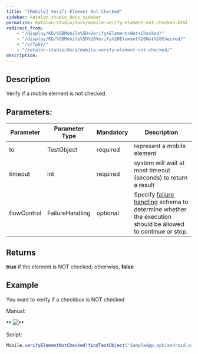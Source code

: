```yaml
---
title: "[Mobile] Verify Element Not Checked" 
sidebar: katalon_studio_docs_sidebar
permalink: katalon-studio/docs/mobile-verify-element-not-checked.html 
redirect_from:
    - "/display/KD/%5BMobile%5D+Verify+Element+Not+Checked/"
    - "/display/KD/%5BMobile%5D%20Verify%20Element%20Not%20Checked/"
    - "/x/fpEY/"
    - "/katalon-studio/docs/mobile-verify-element-not-checked/"
description: 
---
```

Description
-----------

Verify if a mobile element is not checked.    

Parameters:  
-------------

| Parameter | Parameter Type | Mandatory | Description |
| --- | --- | --- | --- |
| to | TestObject  | required | represent a mobile element |
| timeout  | int | required | system will wait at most timeout (seconds) to return a result |
| flowControl | FailureHandling | optional | Specify [failure handling](/x/qAAM) schema to determine whether the execution should be allowed to continue or stop. |

Returns
-------

**true** if the element is NOT checked; otherwise, **false**

Example
-------

You want to verify if a checkbox is NOT checked 

Manual: 

** ![](../../images/katalon-studio/docs/mobile-verify-element-not-checked/image2016-8-15-93A563A9.png)**

Script:

```groovy
Mobile.verifyElementNotChecked(findTestObject('SampleApp.apk/android.widget.CheckBox - Checkbox0'), 10)
```